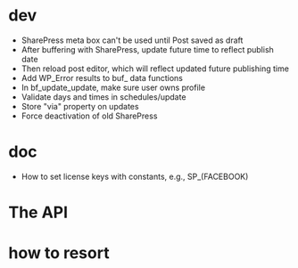 # dev
* SharePress meta box can't be used until Post saved as draft
* After buffering with SharePress, update future time to reflect publish date
* Then reload post editor, which will reflect updated future publishing time
* Add WP_Error results to buf_ data functions
* In bf_update_update, make sure user owns profile
* Validate days and times in schedules/update
* Store "via" property on updates
* Force deactivation of old SharePress

# doc
* How to set license keys with constants, e.g., SP_(FACEBOOK) 
# The API

# how to resort
